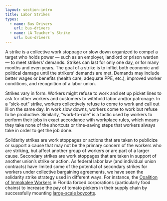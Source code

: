 ```yaml
---
layout: section-intro
title: Labor Strikes
types:
  - name: Bus Drivers
    url: bus-drivers
  - name: LA Teacher's Strike
    url: bus-drivers
---
```


A strike is a collective work stoppage or slow down organized to compel a target who holds power — such as an employer, landlord or prison warden — to meet strikers’ demands. Strikes can last for only one day, or for many months and even years. The goal of a strike is to inflict both economic and political damage until the strikers’ demands are met. Demands may include better wages or benefits (health care, adequate PPE, etc.), improved worker conditions, and recognition of a labor union.

Strikes vary in form. Workers might refuse to work and set up picket lines to ask for other workers and customers to withhold labor and/or patronage. In a “sick-out” strike, workers collectively refuse to come to work and call out ill on the same day. In work slow downs, workers come to work but refuse to be productive. Similarly, “work-to-rule” is a tactic used by workers to perform their jobs in exact accordance with workplace rules, which means they take none of the shortcuts or time-saving steps that workers always take in order to get the job done. 

Solidarity strikes are work stoppages or actions that are taken to publicize or support a cause that may not be the primary concern of the workers who are striking, but affect another group of workers or are part of a larger cause. Secondary strikes are work stoppages that are taken in support of another union’s strike or action. As federal labor law (and individual union contracts) have limited some of the potential of secondary strikes for workers under collective bargaining agreements, we have seen the solidarity strike strategy used in different ways. For instance, the [Coalition of Immokalee Workers](https://ciw-online.org/https://ciw-online.org/) in Florida forced corporations (particularly food chains) to increase the pay of tomato pickers in their supply chain by successfully mounting [large-scale boycotts](https://www.theguardian.com/world/2005/mar/12/usa.duncancampbell).
